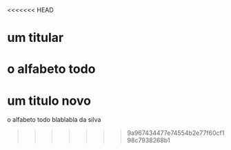 <<<<<<< HEAD
# um titular
o alfabeto todo
=======
# um titulo novo
o alfabeto todo
blablabla da silva
>>>>>>> 9a967434477e74554b2e77f60cf198c7938268b1
